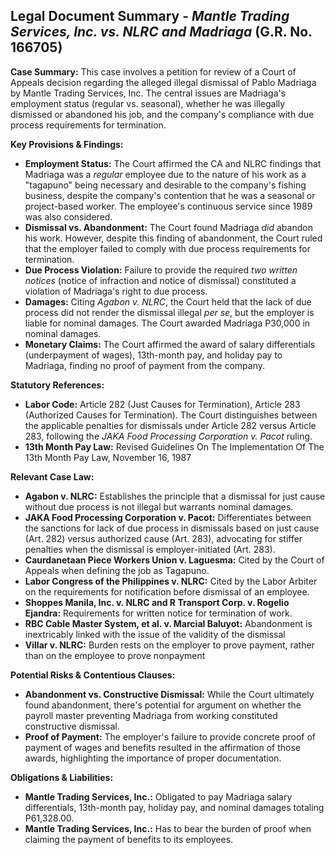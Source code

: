 ## Legal Document Summary - *Mantle Trading Services, Inc. vs. NLRC and Madriaga* (G.R. No. 166705)

**Case Summary:** This case involves a petition for review of a Court of Appeals decision regarding the alleged illegal dismissal of Pablo Madriaga by Mantle Trading Services, Inc.  The central issues are Madriaga's employment status (regular vs. seasonal), whether he was illegally dismissed or abandoned his job, and the company's compliance with due process requirements for termination.

**Key Provisions & Findings:**

*   **Employment Status:** The Court affirmed the CA and NLRC findings that Madriaga was a *regular* employee due to the nature of his work as a "tagapuno" being necessary and desirable to the company's fishing business, despite the company's contention that he was a seasonal or project-based worker. The employee's continuous service since 1989 was also considered.
*   **Dismissal vs. Abandonment:** The Court found Madriaga *did* abandon his work. However, despite this finding of abandonment, the Court ruled that the employer failed to comply with due process requirements for termination.
*   **Due Process Violation:** Failure to provide the required *two written notices* (notice of infraction and notice of dismissal) constituted a violation of Madriaga's right to due process.
*   **Damages:** Citing *Agabon v. NLRC*, the Court held that the lack of due process did not render the dismissal illegal *per se*, but the employer is liable for nominal damages. The Court awarded Madriaga P30,000 in nominal damages.
*   **Monetary Claims:** The Court affirmed the award of salary differentials (underpayment of wages), 13th-month pay, and holiday pay to Madriaga, finding no proof of payment from the company.

**Statutory References:**

*   **Labor Code:** Article 282 (Just Causes for Termination), Article 283 (Authorized Causes for Termination). The Court distinguishes between the applicable penalties for dismissals under Article 282 versus Article 283, following the *JAKA Food Processing Corporation v. Pacot* ruling.
*   **13th Month Pay Law:** Revised Guidelines On The Implementation Of The 13th Month Pay Law, November 16, 1987

**Relevant Case Law:**

*   **Agabon v. NLRC:**  Establishes the principle that a dismissal for just cause without due process is not illegal but warrants nominal damages.
*   **JAKA Food Processing Corporation v. Pacot:** Differentiates between the sanctions for lack of due process in dismissals based on just cause (Art. 282) versus authorized cause (Art. 283), advocating for stiffer penalties when the dismissal is employer-initiated (Art. 283).
*   **Caurdanetaan Piece Workers Union v. Laguesma:** Cited by the Court of Appeals when defining the job as Tagapuno.
*   **Labor Congress of the Philippines v. NLRC:** Cited by the Labor Arbiter on the requirements for notification before dismissal of an employee.
*   **Shoppes Manila, Inc. v. NLRC and R Transport Corp. v. Rogelio Ejandra:** Requirements for written notice for termination of work.
*   **RBC Cable Master System, et al. v. Marcial Baluyot:** Abandonment is inextricably linked with the issue of the validity of the dismissal
*   **Villar v. NLRC:** Burden rests on the employer to prove payment, rather than on the employee to prove nonpayment

**Potential Risks & Contentious Clauses:**

*   **Abandonment vs. Constructive Dismissal:**  While the Court ultimately found abandonment, there's potential for argument on whether the payroll master preventing Madriaga from working constituted constructive dismissal.
*   **Proof of Payment:** The employer's failure to provide concrete proof of payment of wages and benefits resulted in the affirmation of those awards, highlighting the importance of proper documentation.

**Obligations & Liabilities:**

*   **Mantle Trading Services, Inc.:** Obligated to pay Madriaga salary differentials, 13th-month pay, holiday pay, and nominal damages totaling P61,328.00.
*   **Mantle Trading Services, Inc.:** Has to bear the burden of proof when claiming the payment of benefits to its employees.
